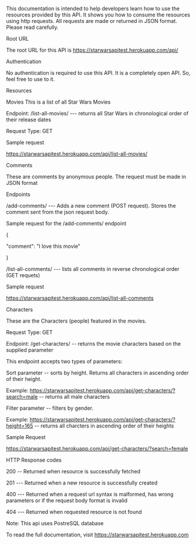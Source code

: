 This documentation is intended to help developers learn how to use the resources provided by this API. It shows you how to consume the resources using http requests. All requests are made or returned in JSON format. Please read carefully.

Root URL

The root URL for this API is https://starwarsapitest.herokuapp.com/api/

Authentication

No authentication is required to use this API. It is a completely open API. So, feel free to use to it.

Resources

Movies This is a list of all Star Wars Movies

Endpoint: /list-all-movies/ --- returns all Star Wars in chronological order of their release dates

Request Type: GET

Sample request

https://starwarsapitest.herokuapp.com/api/list-all-movies/

Comments

These are comments by anonymous people. The request must be made in JSON format

Endpoints

/add-comments/ --- Adds a new comment (POST request). Stores the comment sent from the json request body.

Sample request for the /add-comments/ endpoint

{

  "comment": "I love this movie"
  
}

/list-all-comments/ --- lists all comments in reverse chronological order (GET requets)

Sample request

https://starwarsapitest.herokuapp.com/api/list-all-comments

Characters

These are the Characters (people) featured in the movies.

Request Type: GET

Endpoint: /get-characters/ -- returns the movie characters based on the supplied parameter

This endpoint accepts two types of parameters:

Sort parameter -- sorts by height. Returns all characters in ascending order of their height.

Example: https://starwarsapitest.herokuapp.com/api/get-characters/?search=male -- returns all male characters

Filter parameter -- filters by gender.

Example: https://starwarsapitest.herokuapp.com/api/get-characters/?height=165 -- returns all charcters in ascending order of their heights

Sample Request

https://starwarsapitest.herokuapp.com/api/get-characters/?search=female

HTTP Response codes

200 -- Returned when resource is successfully fetched

201 --- Returned when a new resource is successfully created

400 --- Returned when a request url syntax is malformed, has wrong parameters or if the request body format is invalid

404 --- Returned when requested resource is not found

Note: This api uses PostreSQL database

To read the full documentation, visit https://starwarsapitest.herokuapp.com
